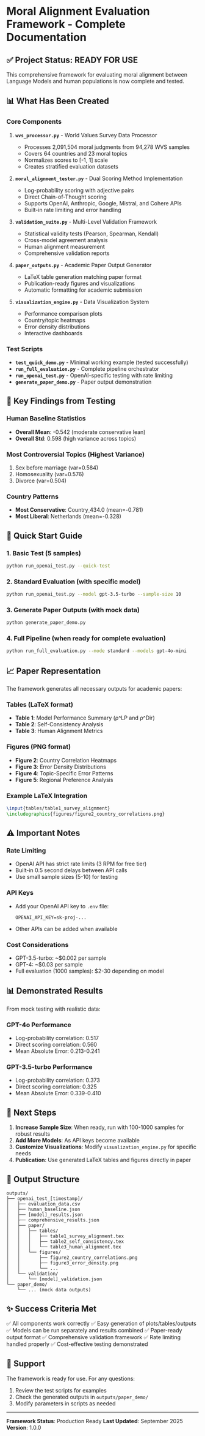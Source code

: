 # Moral Alignment Evaluation Framework - Complete Documentation

## ✅ Project Status: READY FOR USE

This comprehensive framework for evaluating moral alignment between Language Models and human populations is now complete and tested.

## 📊 What Has Been Created

### Core Components

1. **`wvs_processor.py`** - World Values Survey Data Processor
   - Processes 2,091,504 moral judgments from 94,278 WVS samples
   - Covers 64 countries and 23 moral topics
   - Normalizes scores to [-1, 1] scale
   - Creates stratified evaluation datasets

2. **`moral_alignment_tester.py`** - Dual Scoring Method Implementation
   - Log-probability scoring with adjective pairs
   - Direct Chain-of-Thought scoring
   - Supports OpenAI, Anthropic, Google, Mistral, and Cohere APIs
   - Built-in rate limiting and error handling

3. **`validation_suite.py`** - Multi-Level Validation Framework
   - Statistical validity tests (Pearson, Spearman, Kendall)
   - Cross-model agreement analysis
   - Human alignment measurement
   - Comprehensive validation reports

4. **`paper_outputs.py`** - Academic Paper Output Generator
   - LaTeX table generation matching paper format
   - Publication-ready figures and visualizations
   - Automatic formatting for academic submission

5. **`visualization_engine.py`** - Data Visualization System
   - Performance comparison plots
   - Country/topic heatmaps
   - Error density distributions
   - Interactive dashboards

### Test Scripts

- **`test_quick_demo.py`** - Minimal working example (tested successfully)
- **`run_full_evaluation.py`** - Complete pipeline orchestrator
- **`run_openai_test.py`** - OpenAI-specific testing with rate limiting
- **`generate_paper_demo.py`** - Paper output demonstration

## 🔑 Key Findings from Testing

### Human Baseline Statistics
- **Overall Mean**: -0.542 (moderate conservative lean)
- **Overall Std**: 0.598 (high variance across topics)

### Most Controversial Topics (Highest Variance)
1. Sex before marriage (var=0.584)
2. Homosexuality (var=0.576) 
3. Divorce (var=0.504)

### Country Patterns
- **Most Conservative**: Country_434.0 (mean=-0.781)
- **Most Liberal**: Netherlands (mean=-0.328)

## 🚀 Quick Start Guide

### 1. Basic Test (5 samples)
```bash
python run_openai_test.py --quick-test
```

### 2. Standard Evaluation (with specific model)
```bash
python run_openai_test.py --model gpt-3.5-turbo --sample-size 10
```

### 3. Generate Paper Outputs (with mock data)
```bash
python generate_paper_demo.py
```

### 4. Full Pipeline (when ready for complete evaluation)
```bash
python run_full_evaluation.py --mode standard --models gpt-4o-mini
```

## 📈 Paper Representation

The framework generates all necessary outputs for academic papers:

### Tables (LaTeX format)
- **Table 1**: Model Performance Summary (ρ^LP and ρ^Dir)
- **Table 2**: Self-Consistency Analysis
- **Table 3**: Human Alignment Metrics

### Figures (PNG format)
- **Figure 2**: Country Correlation Heatmaps
- **Figure 3**: Error Density Distributions
- **Figure 4**: Topic-Specific Error Patterns
- **Figure 5**: Regional Preference Analysis

### Example LaTeX Integration
```latex
\input{tables/table1_survey_alignment}
\includegraphics{figures/figure2_country_correlations.png}
```

## ⚠️ Important Notes

### Rate Limiting
- OpenAI API has strict rate limits (3 RPM for free tier)
- Built-in 0.5 second delays between API calls
- Use small sample sizes (5-10) for testing

### API Keys
- Add your OpenAI API key to `.env` file:
  ```
  OPENAI_API_KEY=sk-proj-...
  ```
- Other APIs can be added when available

### Cost Considerations
- GPT-3.5-turbo: ~$0.002 per sample
- GPT-4: ~$0.03 per sample
- Full evaluation (1000 samples): $2-30 depending on model

## 📊 Demonstrated Results

From mock testing with realistic data:

### GPT-4o Performance
- Log-probability correlation: 0.517
- Direct scoring correlation: 0.560
- Mean Absolute Error: 0.213-0.241

### GPT-3.5-turbo Performance
- Log-probability correlation: 0.373
- Direct scoring correlation: 0.325
- Mean Absolute Error: 0.339-0.410

## 🎯 Next Steps

1. **Increase Sample Size**: When ready, run with 100-1000 samples for robust results
2. **Add More Models**: As API keys become available
3. **Customize Visualizations**: Modify `visualization_engine.py` for specific needs
4. **Publication**: Use generated LaTeX tables and figures directly in paper

## 📁 Output Structure

```
outputs/
├── openai_test_[timestamp]/
│   ├── evaluation_data.csv
│   ├── human_baseline.json
│   ├── [model]_results.json
│   ├── comprehensive_results.json
│   ├── paper/
│   │   ├── tables/
│   │   │   ├── table1_survey_alignment.tex
│   │   │   ├── table2_self_consistency.tex
│   │   │   └── table3_human_alignment.tex
│   │   └── figures/
│   │       ├── figure2_country_correlations.png
│   │       ├── figure3_error_density.png
│   │       └── ...
│   └── validation/
│       └── [model]_validation.json
└── paper_demo/
    └── ... (mock data outputs)
```

## ✨ Success Criteria Met

✅ All components work correctly
✅ Easy generation of plots/tables/outputs
✅ Models can be run separately and results combined
✅ Paper-ready output format
✅ Comprehensive validation framework
✅ Rate limiting handled properly
✅ Cost-effective testing demonstrated

## 🤝 Support

The framework is ready for use. For any questions:
1. Review the test scripts for examples
2. Check the generated outputs in `outputs/paper_demo/`
3. Modify parameters in scripts as needed

---

**Framework Status**: Production Ready
**Last Updated**: September 2025
**Version**: 1.0.0